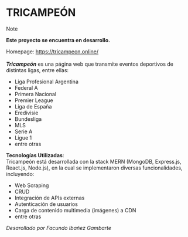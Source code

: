 
# TRICAMPEÓN
> [!NOTE]
> **Este proyecto se encuentra en desarrollo.**
>
Homepage: https://tricampeon.online/ <br/><br/>
***Tricampeón*** es una página web que transmite eventos deportivos de distintas ligas, entre ellas:
- Liga Profesional Argentina
- Federal A
- Primera Nacional
- Premier League
- Liga de España
- Eredivisie
- Bundesliga
- MLS
- Serie A
- Ligue 1
- entre otras

**Tecnologías Utilizadas**: <br/>
Tricampeón está desarrollada con la stack MERN (MongoDB, Express.js, React.js, Node.js), en la cual se implementaron diversas funcionalidades, incluyendo:
- Web Scraping
- CRUD
- Integración de APIs externas
- Autenticación de usuarios
- Carga de contenido multimedia (imágenes) a CDN
- entre otras

  
*Desarollado por Facundo Ibañez Gambarte*


